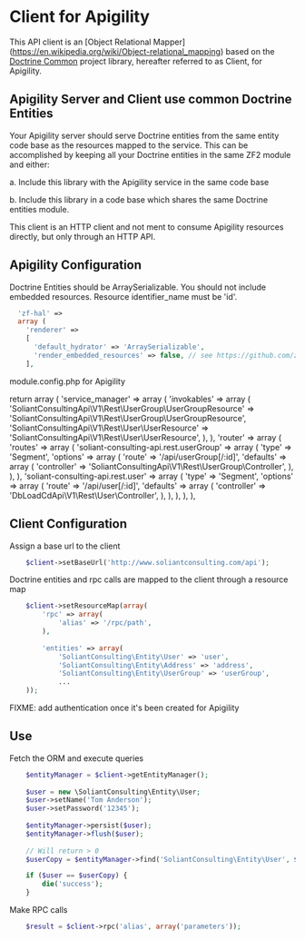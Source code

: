 Client for Apigility
====================

This API client is an [Object Relational Mapper]
(https://en.wikipedia.org/wiki/Object-relational_mapping) based on the 
[Doctrine Common](http://www.doctrine-project.org/projects/common.html) 
project library, hereafter referred to as Client, for Apigility.


Apigility Server and Client use common Doctrine Entities
--------------------------------------------------------

Your Apigility server should serve Doctrine entities from the same entity code 
base as the resources mapped to the service.  This can be accomplished by 
keeping all your Doctrine entities in the same ZF2 module and either:

a. Include this library with the Apigility service in the same code base

b. Include this library in a code base which shares the same Doctrine entities module.

This client is an HTTP client and not ment to consume Apigility resources directly, but only through an HTTP API.


Apigility Configuration
-----------------------

Doctrine Entities should be ArraySerializable.  You should not include embedded resources.  Resource identifier_name must be 'id'.

```php
  'zf-hal' =>
  array (
    'renderer' =>
    [
      'default_hydrator' => 'ArraySerializable',
      'render_embedded_resources' => false, // see https://github.com/zfcampus/zf-hal/pull/3
    ],
```

module.config.php for Apigility

return array (
  'service_manager' =>
  array (
    'invokables' =>
    array (
      'SoliantConsultingApi\\V1\\Rest\\UserGroup\\UserGroupResource' => 'SoliantConsultingApi\\V1\\Rest\\UserGroup\\UserGroupResource',
      'SoliantConsultingApi\\V1\\Rest\\User\\UserResource' => 'SoliantConsultingApi\\V1\\Rest\\User\\UserResource',
    ),
  ),
  'router' =>
  array (
    'routes' =>
    array (
      'soliant-consulting-api.rest.userGroup' =>
      array (
        'type' => 'Segment',
        'options' =>
        array (
          'route' => '/api/userGroup[/:id]',
          'defaults' =>
          array (
            'controller' => 'SoliantConsultingApi\\V1\\Rest\\UserGroup\\Controller',
          ),
        ),
      ),
      'soliant-consulting-api.rest.user' =>
      array (
        'type' => 'Segment',
        'options' =>
        array (
          'route' => '/api/user[/:id]',
          'defaults' =>
          array (
            'controller' => 'DbLoadCdApi\\V1\\Rest\\User\\Controller',
          ),
        ),
      ),
    ),
  ),


Client Configuration
--------------------

Assign a base url to the client

```php
    $client->setBaseUrl('http://www.soliantconsulting.com/api');
```

Doctrine entities and rpc calls are mapped to the client through a resource map

```php
    $client->setResourceMap(array(
        'rpc' => array(
            'alias' => '/rpc/path',
        ),
        
        'entities' => array(
            'SoliantConsulting\Entity\User' => 'user',
            'SoliantConsulting\Entity\Address' => 'address',
            'SoliantConsulting\Entity\UserGroup' => 'userGroup',
            ...
    ));
```

FIXME:  add authentication once it's been created for Apigility

Use
---

Fetch the ORM and execute queries

```php
    $entityManager = $client->getEntityManager();
    
    $user = new \SoliantConsulting\Entity\User;
    $user->setName('Tom Anderson');
    $user->setPassword('12345');
    
    $entityManager->persist($user);
    $entityManager->flush($user);
    
    // Will return > 0
    $userCopy = $entityManager->find('SoliantConsulting\Entity\User', $user->getId()); 

    if ($user == $userCopy) {
        die('success');
    }
```

Make RPC calls

```php
    $result = $client->rpc('alias', array('parameters'));
```
